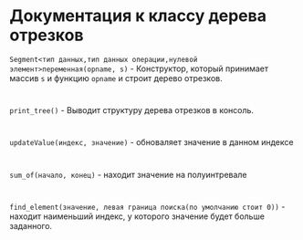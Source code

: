 # Документация к классу дерева отрезков
`Segment<тип данных,тип данных операции,нулевой элемент>переменная(opname, s)` - Конструктор, который принимает массив `s` и функцию `opname` и строит дерево отрезков.
#
`print_tree()` -  Выводит структуру дерева отрезков в консоль.
#
`updateValue(индекс, значение)` - обноваляет значение в данном индексе
#
`sum_of(начало, конец)` - находит значение на полуинтревале  
#
`find_element(значение, левая граница поиска(по умолчанию стоит 0))` - находит наименьший индекс, у которого значение будет больше заданного.

